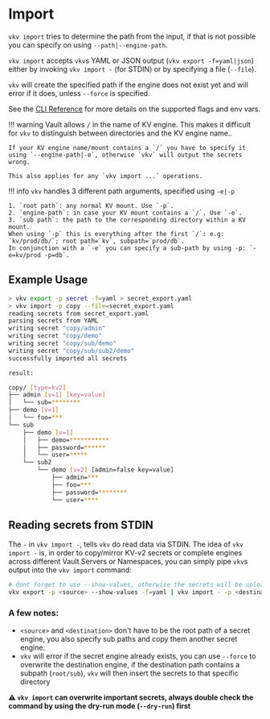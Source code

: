 # Import

`vkv import` tries to determine the path from the input, if that is not possible you can specify on using `--path|--engine-path`.

`vkv import` accepts `vkv`s YAML or JSON output (`vkv export -f=yaml|json`) either by invoking `vkv import -` (for STDIN) or by specifying a file (`--file`).

`vkv` will create the specified path if the engine does not exist yet and will error if it does, unless `--force` is specified.

See the [CLI Reference](https://github.com/FalcoSuessgott/vkv/cmd/vkv_import/) for more details on the supported flags and env vars.

!!! warning
    Vault allows `/` in the name of KV engine. This makes it difficult for `vkv` to distinguish between directories and the KV engine name..

    If your KV engine name/mount contains a `/` you have to specify it using `--engine-path|-e`, otherwise `vkv` will output the secrets wrong.

    This also applies for any `vkv import ...` operations.

!!! info
    `vkv` handles 3 different path arguments, specified using `-e|-p`

    1. `root path`: any normal KV mount. Use `-p`.
    2. `engine-path`: in case your KV mount contains a `/`. Use `-e`.
    3. `sub path`: the path to the corresponding directory within a KV mount.
    When using `-p` this is everything after the first `/`: e.g: `kv/prod/db/`; root path=`kv`, subpath=`prod/db`.
    In conjunction with a `-e` you can specify a sub-path by using -p: `-e=kv/prod -p=db`.

## Example Usage
```bash
> vkv export -p secret -f=yaml > secret_export.yaml
> vkv import -p copy --file=secret_export.yaml
reading secrets from secret_export.yaml
parsing secrets from YAML
writing secret "copy/admin"
writing secret "copy/demo"
writing secret "copy/sub/demo"
writing secret "copy/sub/sub2/demo"
successfully imported all secrets

result:

copy/ [type=kv2]
├── admin [v=1] [key=value]
│   └── sub=********
├── demo [v=1]
│   └── foo=***
└── sub
    ├── demo [v=1]
    │   ├── demo=***********
    │   ├── password=******
    │   └── user=*****
    └── sub2
        └── demo [v=2] [admin=false key=value]
            ├── admin=***
            ├── foo=***
            ├── password=********
            └── user=****
```

## Reading secrets from STDIN

The `-` in `vkv import -`, tells `vkv` do read data via STDIN. The idea of `vkv import -` is, in order to copy/mirror KV-v2 secrets or complete engines across different Vault Servers or Namespaces, you can simply pipe
`vkv`s output into the `vkv import` command:

```bash
# dont forget to use --show-values, otherwise the secrets will be uploaded masked.
vkv export -p <source> --show-values -f=yaml | vkv import - -p <destination>
```

### A few notes:
* `<source>` and `<destination>` don't have to be the root path of a secret engine, you also specify sub paths and copy them another secret engine.
* `vkv` will error if the secret engine already exists, you can use `--force` to overwrite the destination engine, if the destination path contains a subpath (`root/sub`), `vkv` will then insert the secrets to that specific directory

**⚠️ `vkv import` can overwrite important secrets, always double check the command by using the dry-run mode (`--dry-run`) first**
